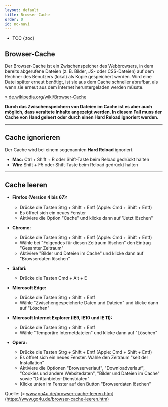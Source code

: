 ```yaml
---
layout: default
title: Browser-Cache
order: 0
id: no-navi
---
```


* TOC
{:toc}

## Browser-Cache

Der Browser-Cache ist ein Zwischenspeicher des Webbrowsers, in dem bereits abgerufene Dateien (z. B. Bilder, JS- oder CSS-Dateien) auf dem Rechner des Benutzers (lokal) als Kopie gespeichert werden. Wird eine Datei später erneut benötigt, ist sie aus dem Cache schneller abrufbar, als wenn sie erneut aus dem Internet heruntergeladen werden müsste.

[» de.wikipedia.org/wiki/Browser-Cache](https://de.wikipedia.org/wiki/Browser-Cache)

**Durch das Zwischenspeichern von Dateien im Cache ist es aber auch möglich, dass veraltete Inhalte angezeigt werden. In diesem Fall muss der Cache von Hand geleert oder durch einen Hard Reload ignoriert werden.**

---

## Cache ignorieren

Der Cache wird bei einem sogenannten **Hard Reload** ignoriert.

* **Mac:** Ctrl + Shift + R oder Shift-Taste beim Reload gedrückt halten
* **Win:** Shift + F5 oder Shift-Taste beim Reload gedrückt halten

---

## Cache leeren

* **Firefox (Version 4 bis 67):**
  * Drücke die Tasten Strg + Shift + Entf (Apple: Cmd + Shift + Entf)
  * Es öffnet sich ein neues Fenster
  * Aktiviere die Option "Cache" und klicke dann auf "Jetzt löschen"

* **Chrome:**
  * Drücke die Tasten Strg + Shift + Entf (Apple: Cmd + Shift + Entf)
  * Wähle bei "Folgendes für diesen Zeitraum löschen" den Eintrag "Gesamter Zeitraum"
  * Aktiviere "Bilder und Dateien im Cache" und klicke dann auf "Browserdaten löschen"

* **Safari:**
  * Drücke die Tasten Cmd + Alt + E

* **Microsoft Edge:**
  * Drücke die Tasten Strg + Shift + Entf
  * Wähle "Zwischengespeicherte Daten und Dateien" und klicke dann auf "Löschen"

* **Microsoft Internet Explorer (IE9, IE10 und IE 11):**
  * Drücke die Tasten Strg + Shift + Entf
  * Wähle "Temporäre Internetdateien" und klicke dann auf "Löschen"

* **Opera:**
  * Drücke die Tasten Strg + Shift + Entf (Apple: Cmd + Shift + Entf)
  * Es öffnet sich ein neues Fenster. Wähle den Zeitraum "seit der Installation"
  * Aktiviere die Optionen "Browserverlauf", "Downloadverlauf", "Cookies und andere Websitedaten", "Bilder und Dateien im Cache" sowie "Drittanbieter-Dienstdaten"
  * Klicke unten im Fenster auf den Button "Browserdaten löschen"

Quelle: [» www.go4u.de/browser-cache-leeren.htm](https://www.go4u.de/browser-cache-leeren.htm)
